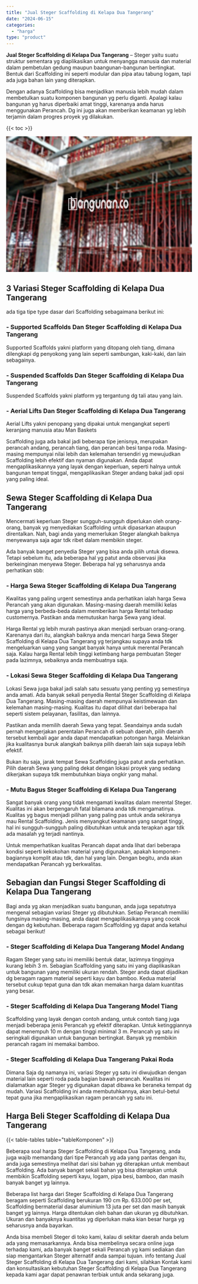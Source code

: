 ```yaml
---
title: "Jual Steger Scaffolding di Kelapa Dua Tangerang"
date: "2024-06-15"
categories: 
  - "harga"
type: "product"
---
```


**Jual Steger Scaffolding di Kelapa Dua Tangerang** – Steger yaitu suatu struktur sementara yg diaplikasikan untuk menyangga manusia dan material dalam pembetulan gedung maupun baangunan-bangunan bertingkat. Bentuk dari Scaffolding ini seperti modular dan pipa atau tabung logam, tapi ada juga bahan lain yang diterapkan.

Dengan adanya Scaffolding bisa menjadikan manusia lebih mudah dalam membetulkan suatu komponen bangunan yg perlu diganti. Apalagi kalau bangunan yg harus diperbaiki amat tinggi, karenanya anda harus menggunakan Perancah. Dg ini juga akan memberikan keamanan yg lebih terjamin dalam progres proyek yg dilakukan.

{{< toc >}}

![Jual Steger Scaffolding di Kelapa Dua Tangerang](/images/sewa-scaffolding-steger-17.png)

## 3 Variasi Steger Scaffolding di Kelapa Dua Tangerang

ada tiga tipe type dasar dari Scaffolding sebagaimana berikut ini:

### \- Supported Scaffolds Dan Steger Scaffolding di Kelapa Dua Tangerang

Supported Scaffolds yakni platform yang ditopang oleh tiang, dimana dilengkapi dg penyokong yang lain seperti sambungan, kaki-kaki, dan lain sebagainya.

### \- Suspended Scaffolds Dan Steger Scaffolding di Kelapa Dua Tangerang

Suspended Scaffolds yakni platform yg tergantung dg tali atau yang lain.

### \- Aerial Lifts Dan Steger Scaffolding di Kelapa Dua Tangerang

Aerial Lifts yakni penopang yang dipakai untuk mengangkat seperti keranjang manusia atau Man Baskets

Scaffolding juga ada bakal jadi beberapa tipe jenisnya, merupakan perancah andang, perancah tiang, dan perancah besi tanpa roda. Masing-masing mempunyai nilai lebih dan kelemahan tersendiri yg mewujudkan Scaffolding lebih efektif dan nyaman digunakan. Anda dapat mengaplikasikannya yang layak dengan keperluan, seperti halnya untuk bangunan tempat tinggal, mengaplikasikan Steger andang bakal jadi opsi yang paling ideal.

## Sewa Steger Scaffolding di Kelapa Dua Tangerang

Mencermati keperluan Steger sungguh-sungguh diperlukan oleh orang-orang, banyak yg menyediakan Scaffolding untuk dipasarkan ataupun direntalkan. Nah, bagi anda yang memerlukan Steger alangkah baiknya menyewanya saja agar tdk ribet dalam membikin steger.

Ada banyak banget penyedia Steger yang bisa anda pilih untuk disewa. Tetapi sebelum itu, ada beberapa hal yg patut anda observasi jika berkeinginan menyewa Steger. Beberapa hal yg seharusnya anda perhatikan sbb:

### \- Harga Sewa Steger Scaffolding di Kelapa Dua Tangerang

Kwalitas yang paling urgent semestinya anda perhatikan ialah harga Sewa Perancah yang akan digunakan. Masing-masing daerah memiliki kelas harga yang berbeda-beda dalam memberikan harga Rental terhadap customernya. Pastikan anda memutuskan harga Sewa yang ideal.

Harga Rental yg lebih murah pastinya akan menjadi serbuan orang-orang. Karenanya dari itu, alangkah baiknya anda mencari harga Sewa Steger Scaffolding di Kelapa Dua Tangerang yg terjangkau supaya anda tdk mengeluarkan uang yang sangat banyak hanya untuk merental Perancah saja. Kalau harga Rental lebih tinggi ketimbang harga pembuatan Steger pada lazimnya, sebaiknya anda membuatnya saja.

### \- Lokasi Sewa Steger Scaffolding di Kelapa Dua Tangerang

Lokasi Sewa juga bakal jadi salah satu sesuatu yang penting yg semestinya anda amati. Ada banyak sekali penyedia Rental Steger Scaffolding di Kelapa Dua Tangerang. Masing-masing daerah mempunyai keistimewaan dan kelemahan masing-masing. Kualitas itu dapat dilihat dari beberapa hal seperti sistem pelayanan, fasilitas, dan lainnya.

Pastikan anda memilih daerah Sewa yang tepat. Seandainya anda sudah pernah mengerjakan perentalan Perancah di sebuah daerah, pilih daerah tersebut kembali agar anda dapat mendapatkan potongan harga. Melainkan jika kualitasnya buruk alangkah baiknya pilih daerah lain saja supaya lebih efektif.

Bukan itu saja, jarak tempat Sewa Scaffolding juga patut anda perhatikan. Pilih daerah Sewa yang paling dekat dengan lokasi proyek yang sedang dikerjakan supaya tdk membutuhkan biaya ongkir yang mahal.

### \- Mutu Bagus Steger Scaffolding di Kelapa Dua Tangerang

Sangat banyak orang yang tidak mengamati kwalitas dalam merental Steger. Kualitas ini akan berpengaruh fatal bilamana anda tdk mengamatinya. Kualitas yg bagus menjadi pilihan yang paling pas untuk anda sekiranya mau Rental Scaffolding. Jenis menyangkut keamanan yang sangat tinggi, hal ini sungguh-sungguh paling dibutuhkan untuk anda terapkan agar tdk ada masalah yg terjadi nantinya.

Untuk memperhatikan kualitas Perancah dapat anda lihat dari beberapa kondisi seperti kekokohan material yang digunakan, apakah komponen-bagiannya komplit atau tdk, dan hal yang lain. Dengan begitu, anda akan mendapatkan Perancah yg berkwalitas.

## Sebagian dan Fungsi Steger Scaffolding di Kelapa Dua Tangerang

Bagi anda yg akan menjadikan suatu bangunan, anda juga sepatutnya mengenal sebagian variasi Steger yg dibutuhkan. Setiap Perancah memiliki fungsinya masing-masing, anda dapat mengaplikasikannya yang cocok dengan dg kebutuhan. Beberapa ragam Scaffolding yg dapat anda ketahui sebagai berikut!

### \- Steger Scaffolding di Kelapa Dua Tangerang Model Andang

Ragam Steger yang satu ini memiliki bentuk datar, lazimnya tingginya kurang lebih 3 m. Sebagian Scaffolding yang satu ini yang diaplikasikan untuk bangunan yang memiliki ukuran rendah. Steger anda dapat dijadikan dg beragam ragam material seperti kayu dan bamboo. Kedua material tersebut cukup tepat guna dan tdk akan memakan harga dalam kuantitas yang besar.

### \- Steger Scaffolding di Kelapa Dua Tangerang Model Tiang

Scaffolding yang layak dengan contoh andang, untuk contoh tiang juga menjadi beberapa jenis Perancah yg efektif diterapkan. Untuk ketinggiannya dapat menempuh 10 m dengan tinggi minimal 3 m. Perancah yg satu ini seringkali digunakan untuk bangunan bertingkat. Banyak yg membikin perancah ragam ini memakai bamboo.

### \- Steger Scaffolding di Kelapa Dua Tangerang Pakai Roda

Dimana Saja dg namanya ini, variasi Steger yg satu ini diwujudkan dengan material lain seperti roda pada bagian bawah perancah. Kwalitas ini dialamatkan agar Steger yg digunakan dapat dibawa ke beraneka tempat dg mudah. Variasi Scaffolding ini anda membutuhkannya, akan betul-betul tepat guna jika mengaplikasikan ragam perancah yg satu ini.

## Harga Beli Steger Scaffolding di Kelapa Dua Tangerang

{{< table-tables table="tableKomponen" >}}

Beberapa soal harga Steger Scaffolding di Kelapa Dua Tangerang, anda juga wajib memandang dari tipe Perancah yg ada yang pantas dengan itu, anda juga semestinya melihat dari sisi bahan yg diterapkan untuk membaut Scaffolding. Ada banyak banget sekali bahan yg bisa diterapkan untuk membikin Scaffolding seperti kayu, logam, pipa besi, bamboo, dan masih banyak banget yg lainnya.

Beberapa list harga dari Steger Scaffolding di Kelapa Dua Tangerang beragam seperti Scaffolding berukuran 190 cm Rp. 633.000 per set, Scaffolding bermaterial dasar aluminium 13 juta per set dan masih banyak banget yg lainnya. Harga ditentukan oleh bahan dan ukuran yg dibutuhkan. Ukuran dan banyaknya kuantitas yg diperlukan maka kian besar harga yg seharusnya anda bayarkan.

Anda bisa membeli Steger di toko kami, kalau di sekitar daerah anda belum ada yang memasarkannya. Anda bisa membelinya secara online juga terhadap kami, ada banyak banget sekali Perancah yg kami sediakan dan siap mengantarkan Steger alternatif anda sampai tujuan. info tentang Jual Steger Scaffolding di Kelapa Dua Tangerang dari kami, silahkan Kontak kami dan konsultasikan kebutuhan Steger Scaffolding di Kelapa Dua Tangerang kepada kami agar dapat penawran terbiak untuk anda sekarang juga.
